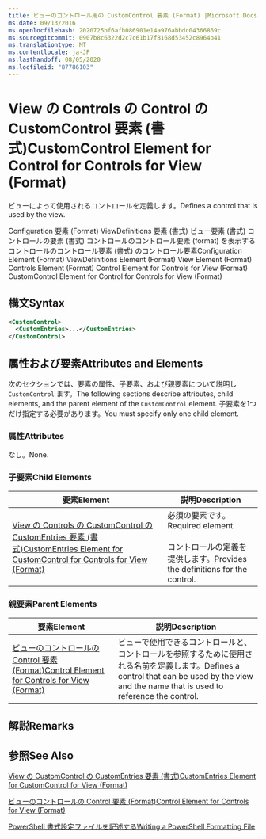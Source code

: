 ```yaml
---
title: ビューのコントロール用の CustomControl 要素 (Format) |Microsoft Docs
ms.date: 09/13/2016
ms.openlocfilehash: 2020725bf6afb086901e14a976abbdc04366869c
ms.sourcegitcommit: 0907b8c6322d2c7c61b17f8168d53452c8964b41
ms.translationtype: MT
ms.contentlocale: ja-JP
ms.lasthandoff: 08/05/2020
ms.locfileid: "87786103"
---
```

# <a name="customcontrol-element-for-control-for-controls-for-view-format"></a><span data-ttu-id="c8e40-102">View の Controls の Control の CustomControl 要素 (書式)</span><span class="sxs-lookup"><span data-stu-id="c8e40-102">CustomControl Element for Control for Controls for View (Format)</span></span>

<span data-ttu-id="c8e40-103">ビューによって使用されるコントロールを定義します。</span><span class="sxs-lookup"><span data-stu-id="c8e40-103">Defines a control that is used by the view.</span></span>

<span data-ttu-id="c8e40-104">Configuration 要素 (Format) ViewDefinitions 要素 (書式) ビュー要素 (書式) コントロールの要素 (書式) コントロールのコントロール要素 (format) を表示するコントロールのコントロール要素 (書式) のコントロール要素</span><span class="sxs-lookup"><span data-stu-id="c8e40-104">Configuration Element (Format) ViewDefinitions Element (Format) View Element (Format) Controls Element (Format) Control Element for Controls for View (Format) CustomControl Element for Control for Controls for View (Format)</span></span>

## <a name="syntax"></a><span data-ttu-id="c8e40-105">構文</span><span class="sxs-lookup"><span data-stu-id="c8e40-105">Syntax</span></span>

```xml
<CustomControl>
  <CustomEntries>...</CustomEntries>
</CustomControl>
```

## <a name="attributes-and-elements"></a><span data-ttu-id="c8e40-106">属性および要素</span><span class="sxs-lookup"><span data-stu-id="c8e40-106">Attributes and Elements</span></span>

<span data-ttu-id="c8e40-107">次のセクションでは、要素の属性、子要素、および親要素について説明し `CustomControl` ます。</span><span class="sxs-lookup"><span data-stu-id="c8e40-107">The following sections describe attributes, child elements, and the parent element of the `CustomControl` element.</span></span> <span data-ttu-id="c8e40-108">子要素を1つだけ指定する必要があります。</span><span class="sxs-lookup"><span data-stu-id="c8e40-108">You must specify only one child element.</span></span>

### <a name="attributes"></a><span data-ttu-id="c8e40-109">属性</span><span class="sxs-lookup"><span data-stu-id="c8e40-109">Attributes</span></span>

<span data-ttu-id="c8e40-110">なし。</span><span class="sxs-lookup"><span data-stu-id="c8e40-110">None.</span></span>

### <a name="child-elements"></a><span data-ttu-id="c8e40-111">子要素</span><span class="sxs-lookup"><span data-stu-id="c8e40-111">Child Elements</span></span>

|<span data-ttu-id="c8e40-112">要素</span><span class="sxs-lookup"><span data-stu-id="c8e40-112">Element</span></span>|<span data-ttu-id="c8e40-113">説明</span><span class="sxs-lookup"><span data-stu-id="c8e40-113">Description</span></span>|
|-------------|-----------------|
|[<span data-ttu-id="c8e40-114">View の Controls の CustomControl の CustomEntries 要素 (書式)</span><span class="sxs-lookup"><span data-stu-id="c8e40-114">CustomEntries Element for CustomControl for Controls for View (Format)</span></span>](./customentries-element-for-customcontrol-for-controls-for-view-format.md)|<span data-ttu-id="c8e40-115">必須の要素です。</span><span class="sxs-lookup"><span data-stu-id="c8e40-115">Required element.</span></span><br /><br /> <span data-ttu-id="c8e40-116">コントロールの定義を提供します。</span><span class="sxs-lookup"><span data-stu-id="c8e40-116">Provides the definitions for the control.</span></span>|

### <a name="parent-elements"></a><span data-ttu-id="c8e40-117">親要素</span><span class="sxs-lookup"><span data-stu-id="c8e40-117">Parent Elements</span></span>

|<span data-ttu-id="c8e40-118">要素</span><span class="sxs-lookup"><span data-stu-id="c8e40-118">Element</span></span>|<span data-ttu-id="c8e40-119">説明</span><span class="sxs-lookup"><span data-stu-id="c8e40-119">Description</span></span>|
|-------------|-----------------|
|[<span data-ttu-id="c8e40-120">ビューのコントロールの Control 要素 (Format)</span><span class="sxs-lookup"><span data-stu-id="c8e40-120">Control Element for Controls for View (Format)</span></span>](./control-element-for-controls-for-view-format.md)|<span data-ttu-id="c8e40-121">ビューで使用できるコントロールと、コントロールを参照するために使用される名前を定義します。</span><span class="sxs-lookup"><span data-stu-id="c8e40-121">Defines a control that can be used by the view and the name that is used to reference the control.</span></span>|

## <a name="remarks"></a><span data-ttu-id="c8e40-122">解説</span><span class="sxs-lookup"><span data-stu-id="c8e40-122">Remarks</span></span>

## <a name="see-also"></a><span data-ttu-id="c8e40-123">参照</span><span class="sxs-lookup"><span data-stu-id="c8e40-123">See Also</span></span>

[<span data-ttu-id="c8e40-124">View の CustomControl の CustomEntries 要素 (書式)</span><span class="sxs-lookup"><span data-stu-id="c8e40-124">CustomEntries Element for CustomControl for View (Format)</span></span>](./customentries-element-for-customcontrol-for-controls-for-configuration-format.md)

[<span data-ttu-id="c8e40-125">ビューのコントロールの Control 要素 (Format)</span><span class="sxs-lookup"><span data-stu-id="c8e40-125">Control Element for Controls for View (Format)</span></span>](./control-element-for-controls-for-view-format.md)

[<span data-ttu-id="c8e40-126">PowerShell 書式設定ファイルを記述する</span><span class="sxs-lookup"><span data-stu-id="c8e40-126">Writing a PowerShell Formatting File</span></span>](./writing-a-powershell-formatting-file.md)
